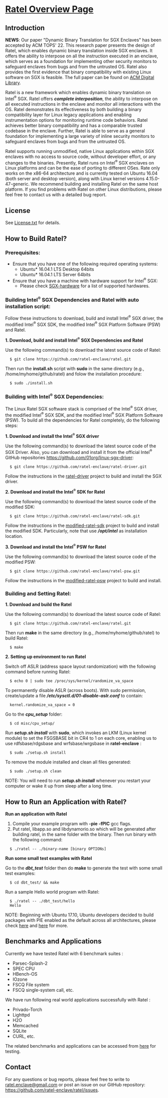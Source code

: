 [Ratel Overview Page](https://ratel-enclave.github.io/)
================================================

Introduction
------------
**NEWS**: Our paper "Dynamic Binary Translation for SGX Enclaves" has been accepted by ACM TOPS' 22. This research paper presents the design of Ratel, which enables dynamic binary translation inside SGX enclaves. It offers the ability to interpose on all the instruction executed in an enclave, which serves as a foundation for implementing other security monitors to safeguard enclaves from bugs and from the untrusted OS. Ratel also provides the first evidence that binary compatibility with existing Linux software on SGX is feasible. The full paper can be found on [ACM Digital Library](https://dl.acm.org/doi/10.1145/3532862).

Ratel is a new framework which enables dynamic binary translation on Intel<sup>®</sup> SGX. Ratel offers ***complete interposition***, the ability to interpose on all executed instructions in the enclave and monitor all interactions with the OS. Ratel demonstrates its effectiveness by both building a binary compatibility layer for Linux legacy applications and enabling instrumentation options for monitoring runtime code behaviors. Ratel achieves better binary compatibility and has a comparable trusted codebase in the enclave. Further, Ratel is able to serve as a general foundation for implementing a large variety of inline security monitors to safeguard enclaves from bugs and from the untrusted OS.

Ratel supports running unmodified, native Linux applications within SGX enclaves with no access to source code, without developer effort, or any changes to the binaries. Presently, Ratel runs on Intel<sup>®</sup> SGX enclaves on Linux platforms and can be the ease of porting to different OSes. Rate only works on the x86-64 architecture and is currently tested on Ubuntu 16.04 (both server and desktop version), along with Linux kernel versions 4.15.0-47-generic. We recommend building and installing Ratel on the same host platform. If you find problems with Ratel on other Linux distributions, please feel free to contact us with a detailed bug report.

License
-------
See [License.txt](https://github.com/ratel-enclave/ratel/blob/master/LICENSE) for details.

How to Build Ratel?
-------------------
### Prerequisites:
- Ensure that you have one of the following required operating systems:  
  * Ubuntu\* 16.04.1 LTS Desktop 64bits
  * Ubuntu\* 16.04.1 LTS Server 64bits
- Ensure that you have a machine with hardware support for Intel<sup>®</sup> SGX:
  * Please check [SGX-hardware](https://github.com/ayeks/SGX-hardware) for a list of supported hardwares.

### Building Intel<sup>®</sup> SGX Dependencies and Ratel with auto installation script:
Follow these instructions to download, build and install Intel<sup>®</sup> SGX driver, the modified Intel<sup>®</sup> SGX SDK, the modified Intel<sup>®</sup> SGX Platform Software (PSW) and 
Ratel.

**1. Download, build and install Intel<sup>®</sup> SGX Dependencies and Ratel**

Use the following command(s) to download the latest source code of Ratel:
  ```
    $ git clone https://github.com/ratel-enclave/ratel.git
  ```
Then run the **install.sh** script with **sudo** in the same directory (e.g., /home/myhome/github/ratel) and folow the installation procedure:
  ```
    $ sudo ./install.sh
  ```

### Building with Intel<sup>®</sup> SGX Dependencies:
The Linux Ratel SGX software stack is comprised of the Intel<sup>®</sup> SGX driver, the modified Intel<sup>®</sup> SGX SDK, and the modified Intel<sup>®</sup> SGX Platform Software (PSW). To build all the dependencies for Ratel completely, do the following steps:

**1. Download and install the Intel<sup>®</sup> SGX driver**

Use the following command(s) to download the latest source code of the SGX Driver. Also, you can download and install it from the official Intel<sup>®</sup> GitHub repositories <https://github.com/01org/linux-sgx-driver>:
  ```
    $ git clone https://github.com/ratel-enclave/ratel-driver.git
  ```
Follow the instructions in the [ratel-driver](https://github.com/ratel-enclave/ratel-driver) project to build and install the SGX driver.

**2. Download and install the Intel<sup>®</sup> SDK for Ratel**

Use the following command(s) to download the latest source code of the modified SDK:
  ```
    $ git clone https://github.com/ratel-enclave/ratel-sdk.git
  ```
Follow the instructions in the [modified-ratel-sdk](https://github.com/ratel-enclave/ratel-sdk) project to build and install the modified SDK. Particularly, note that use ***/opt/intel*** as installation location.

**3. Download and install the Intel<sup>®</sup> PSW for Ratel**

Use the following command(s) to download the latest source code of the modified PSW:
  ```
    $ git clone https://github.com/ratel-enclave/ratel-psw.git
  ```
Follow the instructions in the [modified-ratel-psw](https://github.com/ratel-enclave/ratel-psw) project to build and install.

### Building and Setting Ratel:
**1. Download and build the Ratel**

Use the following command(s) to download the latest source code of Ratel:
  ```
    $ git clone https://github.com/ratel-enclave/ratel.git
  ```
Then run **make** in the same directory (e.g., /home/myhome/github/ratel) to build Ratel:
  ```
    $ make
  ```
**2. Setting up environment to run Ratel**  

Switch off ASLR (address space layout randomization) with the following command before running Ratel:
  ```
    $ echo 0 | sudo tee /proc/sys/kernel/randomize_va_space
  ```
To permanently disable ASLR (across boots). With sudo permission, create/update a file ***/etc/sysctl.d/01-disable-aslr.conf*** to contain:  
  ```
    kernel.randomize_va_space = 0
  ```
Go to the ***cpu_setup*** folder:
  ```
    $ cd misc/cpu_setup/
  ```
Run ***setup.sh install*** with **sudo**, which invokes an LKM (Linux kernel module) to set the FSGSBASE bit in CR4 to 1 on each core, enabling us to use rdfsbase/rdgsbase and wrfsbase/wrgsbase in **ratel-enclave** :
  ```
    $ sudo ./setup.sh install
  ```
To remove the module installed and clean all files generated:
  ```
    $ sudo ./setup.sh clean
  ```
NOTE: You will need to run ***setup.sh install*** whenever you restart your computer or wake it up from sleep after a long time.

How to Run an Application with Ratel?
-----------------------------------
**Run an application with Ratel**

  1. Compile your example program with **-pie -fPIC** gcc flags. 
  2. Put ratel, libapp.so and libdynamorio.so which will be generated after building ratel, in the same folder with the         binary. Then run binary with the following command:
  ```
    $ ./ratel -- ./binary-name [binary OPTIONs]
  ```
**Run some small test examples with Ratel**

Go to the ***dbt_test*** folder then do **make** to generate the test with some small test examples:
  ```
    $ cd dbt_test/ && make
  ```
Run a sample Hello world program with Ratel:
  ```
    $ ./ratel -- ./dbt_test/hello
    Hello
  ```

NOTE: Beginning with Ubuntu 17.10, Ubuntu developers decided to build packages with PIE enabled as the default across all architectures, please check [here](https://en.wikipedia.org/wiki/Position-independent_code) and [here](https://lists.ubuntu.com/archives/ubuntu-devel/2017-June/039816.html) for more.

Benchmarks and Applications
-----------------------------------------------
Currently we have tested Ratel with 6 benchmark suites :
  * Parsec-Splash-2
  * SPEC CPU
  * HBench-OS
  * IOzone
  * FSCQ File system
  * FSCQ single-system call, etc.

We have run following real world applications successfully with Ratel :
  * Privado-Torch
  * Lighttpd
  * H2O
  * Memcached
  * SQLite
  * CURL, etc.

The related benchmarks and applications can be accessed from [here](https://github.com/ratel-enclave/ratel-tests) for testing.

Contact
-------
For any questions or bug reports, please feel free to write to <ratel.enclave@gmail.com> or post an issue on our GitHub repository: <https://github.com/ratel-enclave/ratel/issues>.
